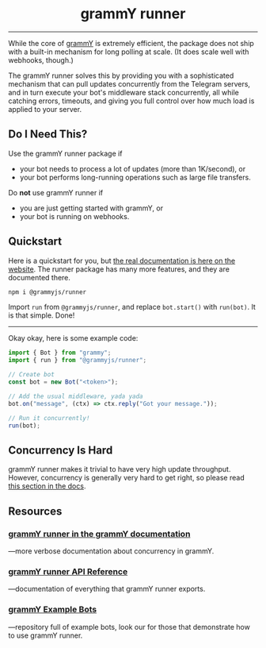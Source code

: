 # <h1 align="center">grammY runner</h1>

---

While the core of [grammY](https://github.com/grammyjs/grammY) is extremely efficient, the package does not ship with a built-in mechanism for long polling at scale.
(It does scale well with webhooks, though.)

The grammY runner solves this by providing you with a sophisticated mechanism that can pull updates concurrently from the Telegram servers, and in turn execute your bot's middleware stack concurrently, all while catching errors, timeouts, and giving you full control over how much load is applied to your server.

## Do I Need This?

Use the grammY runner package if

- your bot needs to process a lot of updates (more than 1K/second), or
- your bot performs long-running operations such as large file transfers.

Do **not** use grammY runner if

- you are just getting started with grammY, or
- your bot is running on webhooks.

## Quickstart

Here is a quickstart for you, but [the real documentation is here on the website](https://grammy.dev/plugins/runner.html).
The runner package has many more features, and they are documented there.

```bash
npm i @grammyjs/runner
```

Import `run` from `@grammyjs/runner`, and replace `bot.start()` with `run(bot)`. It is that simple. Done!

---

Okay okay, here is some example code:

```ts
import { Bot } from "grammy";
import { run } from "@grammyjs/runner";

// Create bot
const bot = new Bot("<token>");

// Add the usual middleware, yada yada
bot.on("message", (ctx) => ctx.reply("Got your message."));

// Run it concurrently!
run(bot);
```

## Concurrency Is Hard

grammY runner makes it trivial to have very high update throughput.
However, concurrency is generally very hard to get right, so please read [this section in the docs](https://grammy.dev/advanced/scaling.html#concurrency-is-hard).

## Resources

### [grammY runner in the grammY documentation](https://grammy.dev/plugins/runner.html)

—more verbose documentation about concurrency in grammY.

### [grammY runner API Reference](https://deno.land/x/grammy_runner/mod.ts)

—documentation of everything that grammY runner exports.

### [grammY Example Bots](https://github.com/grammyjs/examples)

—repository full of example bots, look our for those that demonstrate how to use grammY runner.
